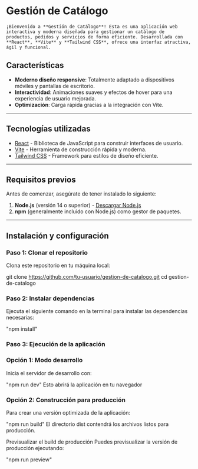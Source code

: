 # Gestión de Catálogo

    ¡Bienvenido a **Gestión de Catálogo**! Esta es una aplicación web interactiva y moderna diseñada para gestionar un catálogo de productos, pedidos y servicios de forma eficiente. Desarrollada con **React**, **Vite** y **Tailwind CSS**, ofrece una interfaz atractiva, ágil y funcional.

## Características

- **Moderno diseño responsive**: Totalmente adaptado a dispositivos móviles y pantallas de escritorio.
- **Interactividad**: Animaciones suaves y efectos de hover para una experiencia de usuario mejorada.
- **Optimización**: Carga rápida gracias a la integración con Vite.

---

## Tecnologías utilizadas

- [React](https://reactjs.org/) - Biblioteca de JavaScript para construir interfaces de usuario.
- [Vite](https://vitejs.dev/) - Herramienta de construcción rápida y moderna.
- [Tailwind CSS](https://tailwindcss.com/) - Framework para estilos de diseño eficiente.

---

## Requisitos previos

Antes de comenzar, asegúrate de tener instalado lo siguiente:

1. **Node.js** (versión 14 o superior) - [Descargar Node.js](https://nodejs.org/)
2. **npm** (generalmente incluido con Node.js) como gestor de paquetes.

---

## Instalación y configuración

### Paso 1: Clonar el repositorio

Clona este repositorio en tu máquina local:

git clone https://github.com/tu-usuario/gestion-de-catalogo.git
cd gestion-de-catalogo

### Paso 2: Instalar dependencias

Ejecuta el siguiente comando en la terminal para instalar las dependencias necesarias:

"npm install"

### Paso 3: Ejecución de la aplicación

### Opción 1: Modo desarrollo
Inicia el servidor de desarrollo con:

"npm run dev"
Esto abrirá la aplicación en tu navegador

### Opción 2: Construcción para producción
Para crear una versión optimizada de la aplicación:

"npm run build"
El directorio dist contendrá los archivos listos para producción.

Previsualizar el build de producción
Puedes previsualizar la versión de producción ejecutando:

"npm run preview"